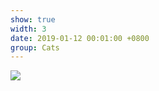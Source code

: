 ```yaml
---
show: true
width: 3
date: 2019-01-12 00:01:00 +0800
group: Cats
---
```

<div>
    <img src="{{ 'assets/images/cat2.jpg' | relative_url }}" class="img-fluid rounded-xl" >
</div>

